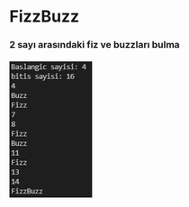 # FizzBuzz

### 2 sayı arasındaki fiz  ve buzzları bulma

#### ![Visual Studio Code](Ekran.PNG "Visual Studio Code")

